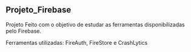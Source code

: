 ## Projeto_Firebase

Projeto Feito com o objetivo de estudar as ferramentas disponibilizadas pelo Firebase.

Ferramentas utilizadas: FireAuth, FireStore e CrashLytics
